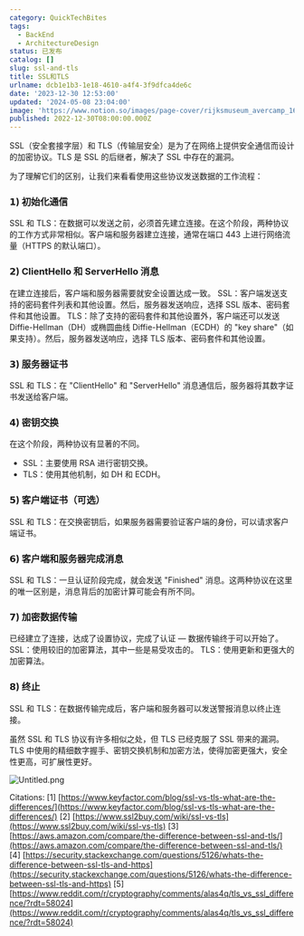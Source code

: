```yaml
---
category: QuickTechBites
tags:
  - BackEnd
  - ArchitectureDesign
status: 已发布
catalog: []
slug: ssl-and-tls
title: SSL和TLS
urlname: dcb1e1b3-1e18-4610-a4f4-3f9dfca4de6c
date: '2023-12-30 12:53:00'
updated: '2024-05-08 23:04:00'
image: 'https://www.notion.so/images/page-cover/rijksmuseum_avercamp_1620.jpg'
published: 2022-12-30T08:00:00.000Z
---
```


SSL（安全套接字层）和 TLS（传输层安全）是为了在网络上提供安全通信而设计的加密协议。TLS 是 SSL 的后继者，解决了 SSL 中存在的漏洞。


为了理解它们的区别，让我们来看看使用这些协议发送数据的工作流程：


### 𝟭) 初始化通信


SSL 和 TLS：在数据可以发送之前，必须首先建立连接。在这个阶段，两种协议的工作方式非常相似。客户端和服务器建立连接，通常在端口 443 上进行网络流量（HTTPS 的默认端口）。


### 𝟮) ClientHello 和 ServerHello 消息


在建立连接后，客户端和服务器需要就安全设置达成一致。
SSL：客户端发送支持的密码套件列表和其他设置。然后，服务器发送响应，选择 SSL 版本、密码套件和其他设置。
TLS：除了支持的密码套件和其他设置外，客户端还可以发送 Diffie-Hellman（DH）或椭圆曲线 Diffie-Hellman（ECDH）的 "key share"（如果支持）。然后，服务器发送响应，选择 TLS 版本、密码套件和其他设置。


### 𝟯) 服务器证书


SSL 和 TLS：在 "ClientHello" 和 "ServerHello" 消息通信后，服务器将其数字证书发送给客户端。


### 𝟰) 密钥交换


在这个阶段，两种协议有显著的不同。
- SSL：主要使用 RSA 进行密钥交换。
- TLS：使用其他机制，如 DH 和 ECDH。


### 𝟱) 客户端证书（可选）


SSL 和 TLS：在交换密钥后，如果服务器需要验证客户端的身份，可以请求客户端证书。


### 𝟲) 客户端和服务器完成消息


SSL 和 TLS：一旦认证阶段完成，就会发送 "Finished" 消息。这两种协议在这里的唯一区别是，消息背后的加密计算可能会有所不同。


### 𝟳) 加密数据传输


已经建立了连接，达成了设置协议，完成了认证 — 数据传输终于可以开始了。
SSL：使用较旧的加密算法，其中一些是易受攻击的。
TLS：使用更新和更强大的加密算法。


### 𝟴) 终止


SSL 和 TLS：在数据传输完成后，客户端和服务器可以发送警报消息以终止连接。


虽然 SSL 和 TLS 协议有许多相似之处，但 TLS 已经克服了 SSL 带来的漏洞。TLS 中使用的精细数字握手、密钥交换机制和加密方法，使得加密更强大，安全性更高，可扩展性更好。


![Untitled.png](https://prod-files-secure.s3.us-west-2.amazonaws.com/5d24fe63-e567-4804-86f9-9fdc62e13082/8ff987c5-7f31-4b50-83f5-c69ee7578c4a/Untitled.png?X-Amz-Algorithm=AWS4-HMAC-SHA256&X-Amz-Content-Sha256=UNSIGNED-PAYLOAD&X-Amz-Credential=ASIAZI2LB466ZGGQK7BX%2F20250204%2Fus-west-2%2Fs3%2Faws4_request&X-Amz-Date=20250204T213244Z&X-Amz-Expires=3600&X-Amz-Security-Token=IQoJb3JpZ2luX2VjEB0aCXVzLXdlc3QtMiJGMEQCIHdRMDY0fDoWMsXkMPUoTqmbJMyFo1JpZCRFJbzxHDOzAiAUrKQa1l%2BzReEx2ZyfymIYVkbd%2BzAJ6VBS6DUU8q4uiCr%2FAwg2EAAaDDYzNzQyMzE4MzgwNSIMdb43Ooyntt7rlMmzKtwDHW8CuW4bMLqtnmjZfpcko4eilrFnqwCixUVeW3aYSJXYj%2BZO1WeN042%2BcaepyNTY2pkdw%2BQP6ye9Af5dp86v6nJ0hSR6DPogF8S0bTieNszjhfkRfvukfeyPTGql0UQ%2BkJ4SxuwI4SluWrOKhsaN42R9QJuQpbtEFZd%2BYLQgn81707YYd4C1XT9r8ekCc7P%2FmNfckKgJukVpfiZ3COnPBvjXLpLEw1FP2qwGXCMRZh1sJuKSxBoLRHIPRaM1KMBBaoUzACOMuMI%2FmeIyISeoq7Wj9%2BjXN%2FGMn8ZcOjnzoTdVPn7Sw4RF8DJdjpZm9rpOA9P9vcAOo7bHUAGaPGqYnuvKQJ5GJrfR4fMofs79iBWF19%2BD9hBbzHSBBpGOA3zo6HGf%2Brt%2F%2BHQIeV0PfGxhhmp8Djlrf5nP6MVAV4OltcfKukFGZRsJvnNaNJLEu7aFKbvWI9eG4FOyxZIgXSZknw35lAI7D9wPXyJMtNBG6eoSBSUsYyOFuoWpJbSuMhMpwaP9javQMNsFKSexWsjL1pWFAiZ76qeuZ%2BKD4ZAq4wDPKWRAtejqaxvB2kqxoklKUuCcGB%2FdXjre9gTbuXWWCYBn3trgV4XoiZP5LyiWIOCiXDbUZC8n2mrjenUw4PyJvQY6pgHAcuGCzPtiM5uyqGKOf47QKsHQtjAj5N87GRKCXg1HO3L0w9Qa1ylebKPj%2Bpsq0wEHOVPBv4bhu4Bn4OijUYXDnUV2FLr5tgmQ%2F1F7bV4YBHZaiCEIaOYWtFRDCNobMW4h4WZawO2OjETxdemSXSa4DjawwhqaBkcy5GboKSoXIsq1RE%2FpjYkR%2BXJDvz2I1YOgkf0NsoZJhGHgK8LSFyDuaFVdunoi&X-Amz-Signature=ee4bbe838145ac93820d7db519cabb1a9933638bd76d01d058294c9c0cfd039a&X-Amz-SignedHeaders=host&x-id=GetObject)


Citations:
[1] [https://www.keyfactor.com/blog/ssl-vs-tls-what-are-the-differences/](https://www.keyfactor.com/blog/ssl-vs-tls-what-are-the-differences/)
[2] [https://www.ssl2buy.com/wiki/ssl-vs-tls](https://www.ssl2buy.com/wiki/ssl-vs-tls)
[3] [https://aws.amazon.com/compare/the-difference-between-ssl-and-tls/](https://aws.amazon.com/compare/the-difference-between-ssl-and-tls/)
[4] [https://security.stackexchange.com/questions/5126/whats-the-difference-between-ssl-tls-and-https](https://security.stackexchange.com/questions/5126/whats-the-difference-between-ssl-tls-and-https)
[5] [https://www.reddit.com/r/cryptography/comments/alas4q/tls_vs_ssl_difference/?rdt=58024](https://www.reddit.com/r/cryptography/comments/alas4q/tls_vs_ssl_difference/?rdt=58024)

